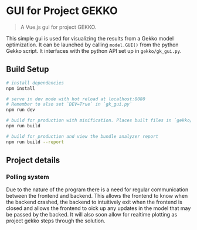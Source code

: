 # GUI for Project GEKKO

> A Vue.js gui for project GEKKO.

This simple gui is used for visualizing the results from a Gekko model
optimization. It can be launched by calling `model.GUI()` from the python Gekko
script. It interfaces with the python API set up in `gekko/gk_gui.py`.

## Build Setup

``` bash
# install dependencies
npm install

# serve in dev mode with hot reload at localhost:8080
# Remember to also set `DEV=True` in `gk_gui.py`
npm run dev

# build for production with minification. Places built files in `gekko/static`
npm run build

# build for production and view the bundle analyzer report
npm run build --report
```

## Project details

### Polling system
Due to the nature of the program there is a need for regular communication
between the frontend and backend. This allows the frontend to know when the
backend crashed, the backend to intuitively exit when the frontend is closed
and allows the frontend to oick up any updates in the model that may be passed
by the backed. It will also soon allow for realtime plotting as project gekko
steps through the solution.
